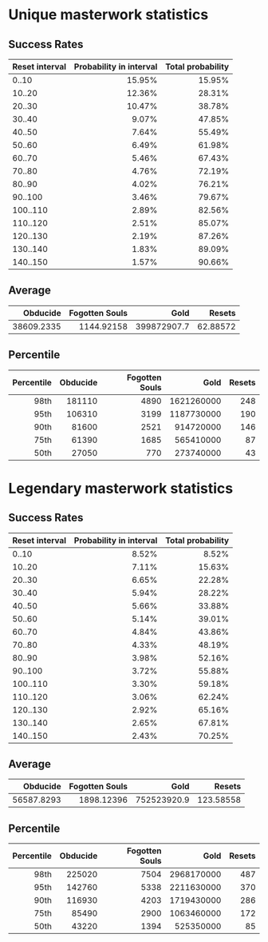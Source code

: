 # Unique masterwork statistics
## Success Rates
|Reset interval|Probability in interval|Total probability|
|:----|----:|----:|
|0..10|15.95%|15.95%|
|10..20|12.36%|28.31%|
|20..30|10.47%|38.78%|
|30..40|9.07%|47.85%|
|40..50|7.64%|55.49%|
|50..60|6.49%|61.98%|
|60..70|5.46%|67.43%|
|70..80|4.76%|72.19%|
|80..90|4.02%|76.21%|
|90..100|3.46%|79.67%|
|100..110|2.89%|82.56%|
|110..120|2.51%|85.07%|
|120..130|2.19%|87.26%|
|130..140|1.83%|89.09%|
|140..150|1.57%|90.66%|
## Average
|Obducide|Fogotten Souls|Gold|Resets|
|----:|----:|----:|----:|
38609.2335|1144.92158|399872907.7|62.88572|
## Percentile
|Percentile|Obducide|Fogotten Souls|Gold|Resets|
|----:|----:|----:|----:|----:|
|98th|181110|4890|1621260000|248|
|95th|106310|3199|1187730000|190|
|90th|81600|2521|914720000|146|
|75th|61390|1685|565410000|87|
|50th|27050|770|273740000|43|

# Legendary masterwork statistics
## Success Rates
|Reset interval|Probability in interval|Total probability|
|:----|----:|----:|
|0..10|8.52%|8.52%|
|10..20|7.11%|15.63%|
|20..30|6.65%|22.28%|
|30..40|5.94%|28.22%|
|40..50|5.66%|33.88%|
|50..60|5.14%|39.01%|
|60..70|4.84%|43.86%|
|70..80|4.33%|48.19%|
|80..90|3.98%|52.16%|
|90..100|3.72%|55.88%|
|100..110|3.30%|59.18%|
|110..120|3.06%|62.24%|
|120..130|2.92%|65.16%|
|130..140|2.65%|67.81%|
|140..150|2.43%|70.25%|
## Average
|Obducide|Fogotten Souls|Gold|Resets|
|----:|----:|----:|----:|
56587.8293|1898.12396|752523920.9|123.58558|
## Percentile
|Percentile|Obducide|Fogotten Souls|Gold|Resets|
|----:|----:|----:|----:|----:|
|98th|225020|7504|2968170000|487|
|95th|142760|5338|2211630000|370|
|90th|116930|4203|1719430000|286|
|75th|85490|2900|1063460000|172|
|50th|43220|1394|525350000|85|

